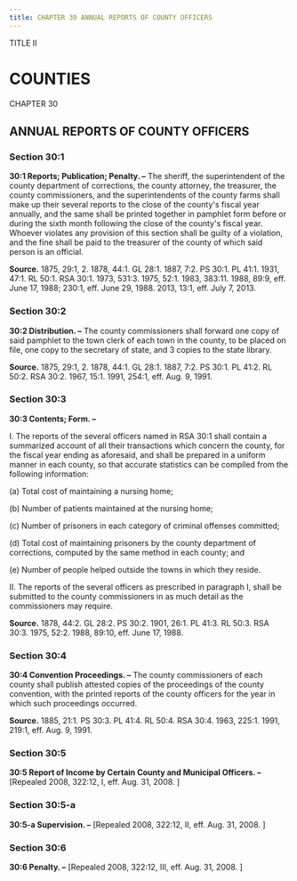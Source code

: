 ```yaml
---
title: CHAPTER 30 ANNUAL REPORTS OF COUNTY OFFICERS
---
```


TITLE II
                                             
COUNTIES
=========

CHAPTER 30
                                             
ANNUAL REPORTS OF COUNTY OFFICERS
---------------------------------

### Section 30:1

 **30:1 Reports; Publication; Penalty. –** The sheriff, the
superintendent of the county department of corrections, the county
attorney, the treasurer, the county commissioners, and the
superintendents of the county farms shall make up their several reports
to the close of the county's fiscal year annually, and the same shall be
printed together in pamphlet form before or during the sixth month
following the close of the county's fiscal year. Whoever violates any
provision of this section shall be guilty of a violation, and the fine
shall be paid to the treasurer of the county of which said person is an
official.

**Source.** 1875, 29:1, 2. 1878, 44:1. GL 28:1. 1887, 7:2. PS 30:1. PL
41:1. 1931, 47:1. RL 50:1. RSA 30:1. 1973, 531:3. 1975, 52:1. 1983,
383:11. 1988, 89:9, eff. June 17, 1988; 230:1, eff. June 29, 1988. 2013,
13:1, eff. July 7, 2013.

### Section 30:2

 **30:2 Distribution. –** The county commissioners shall forward one
copy of said pamphlet to the town clerk of each town in the county, to
be placed on file, one copy to the secretary of state, and 3 copies to
the state library.

**Source.** 1875, 29:1, 2. 1878, 44:1. GL 28:1. 1887, 7:2. PS 30:1. PL
41:2. RL 50:2. RSA 30:2. 1967, 15:1. 1991, 254:1, eff. Aug. 9, 1991.

### Section 30:3

 **30:3 Contents; Form. –**
                                             
 I. The reports of the several officers named in RSA 30:1 shall
contain a summarized account of all their transactions which concern the
county, for the fiscal year ending as aforesaid, and shall be prepared
in a uniform manner in each county, so that accurate statistics can be
compiled from the following information:
                                             
 (a) Total cost of maintaining a nursing home;
                                             
 (b) Number of patients maintained at the nursing home;
                                             
 (c) Number of prisoners in each category of criminal offenses
committed;
                                             
 (d) Total cost of maintaining prisoners by the county department
of corrections, computed by the same method in each county; and
                                             
 (e) Number of people helped outside the towns in which they
reside.
                                             
 II. The reports of the several officers as prescribed in paragraph
I, shall be submitted to the county commissioners in as much detail as
the commissioners may require.

**Source.** 1878, 44:2. GL 28:2. PS 30:2. 1901, 26:1. PL 41:3. RL 50:3.
RSA 30:3. 1975, 52:2. 1988, 89:10, eff. June 17, 1988.

### Section 30:4

 **30:4 Convention Proceedings. –** The county commissioners of each
county shall publish attested copies of the proceedings of the county
convention, with the printed reports of the county officers for the year
in which such proceedings occurred.

**Source.** 1885, 21:1. PS 30:3. PL 41:4. RL 50:4. RSA 30:4. 1963,
225:1. 1991, 219:1, eff. Aug. 9, 1991.

### Section 30:5

 **30:5 Report of Income by Certain County and Municipal Officers.
–** 
                                             [Repealed 2008, 322:12, I, eff. Aug. 31, 2008.
                                             ]

### Section 30:5-a

 **30:5-a Supervision. –** 
                                             [Repealed 2008, 322:12, II, eff. Aug. 31,
2008.
                                             ]

### Section 30:6

 **30:6 Penalty. –** 
                                             [Repealed 2008, 322:12, III, eff. Aug. 31,
2008.
                                             ]
